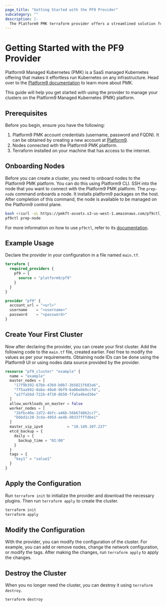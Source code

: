 ```yaml
---
page_title: "Getting Started with the PF9 Provider"
subcategory: ""
description: |-
  The Platform9 PMK terraform provider offers a streamlined solution for creating and managing kubernetes clusters.
---
```


# Getting Started with the PF9 Provider

Platform9 Managed Kubernetes (PMK) is a SaaS managed Kubernetes offering that makes it effortless run Kubernetes on any infrastructure. Head over to the [Platform9 documentation](https://platform9.com/docs/kubernetes) to learn more about PMK.

This guide will help you get started with using the provider to manage your clusters on the Platform9 Managed Kubernetes (PMK) platform.

## Prerequisites

Before you begin, ensure you have the following:

1. Platform9 PMK account credentials (username, password and FQDN). It can be obtained by creating a new account at [Platform9](https://platform9.com/).
2. Nodes connected with the Platform9 PMK platform.
3. Terraform installed on your machine that has access to the internet.

## Onboarding Nodes

Before you can create a cluster, you need to onboard nodes to the Platform9 PMK platform. You can do this using Platform9 CLI. SSH into the node that you want to connect with the Platform9 PMK platform. The `prep-node` command onboards a node. It installs platform9 packages on the host. After completion of this command, the node is available to be managed on the Platform9 control plane.

```bash
bash <(curl -sL https://pmkft-assets.s3-us-west-1.amazonaws.com/pf9ctl_setup) 
pf9ctl prep-node
```

For more information on how to use `pf9ctl`, refer to its [documentation](https://github.com/platform9/pf9ctl/).

## Example Usage

Declare the provider in your configuration in a file named `main.tf`.

```terraform
terraform {
  required_providers {
    pf9 = {
      source = "platform9/pf9"
    }
  }
}

provider "pf9" {
  account_url = "<url>"
  username    = "<username>"
  password    = "<password>"
}
```

## Create Your First Cluster

Now after declaring the provider, you can create your first cluster. Add the following code to the `main.tf` file, created earlier. Feel free to modify the values as per your requirements. Obtaining node IDs can be done using the Platform9 UI or using nodes data source provided by the provider.

```terraform
resource "pf9_cluster" "example" {
  name = "example"
  master_nodes = [
    "17f9b392-67bb-43b9-b0b7-3b5821f683a6",
    "7f5aa992-0abe-40a0-9bf9-6a06ebb9ccfd",
    "a17fa56d-722b-4f10-8b50-ffa5a4bed36e"
  ]
  allow_workloads_on_master = false
  worker_nodes = [
    "2bfbc40e-1d72-4bfc-a46b-56b674862cc7",
    "bbbd1c20-3cda-405d-ae4b-d0337fffd6e1"
  ]
  master_vip_ipv4           = "10.149.107.237"
  etcd_backup = {
    daily = {
      backup_time = "02:00"
    }
  }
  tags = {
    "key1" = "value1"
  }
}
```

## Apply the Configuration

Run `terraform init` to initialize the provider and download the necessary plugins. Then run `terraform apply` to create the cluster.
  
```bash
terraform init
terraform apply
```

## Modify the Configuration

With the provider, you can modify the configuration of the cluster. For example, you can add or remove nodes, change the network configuration, or modify the tags. After making the changes, run `terraform apply` to apply the changes.

## Destroy the Cluster

When you no longer need the cluster, you can destroy it using `terraform destroy`.

```bash
terraform destroy
```